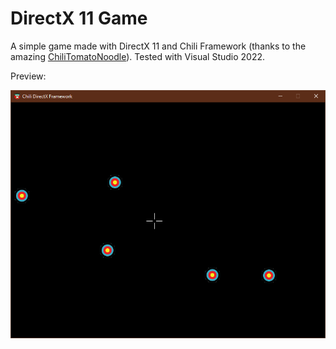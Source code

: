 # DirectX 11 Game

A simple game made with DirectX 11 and Chili Framework (thanks to the amazing [ChiliTomatoNoodle](https://www.youtube.com/@ChiliTomatoNoodle)). Tested with Visual Studio 2022.

Preview:

![preview image](preview.png)